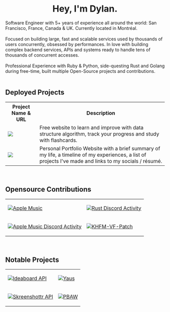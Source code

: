 <p align="center">
  <h1 align="center">Hey, I'm Dylan.</h1>
</p>
Software Engineer with 5+ years of experience all around the world: San Francisco, France, Canada & UK. Currently located in Montréal.
<br>
<br>
Focused on building large, fast and scalable services used by thousands of users concurrently, obsessed by performances. In love with building complex backend services, APIs and systems ready to handle tens of thousands of concurrent accesses.
<br>
<br>
Professional Experience with Ruby & Python, side-questing Rust and Golang during free-time, built multiple Open-Source projects and contributions.
<br />
<br />

<h2>Deployed Projects</h2>

<table>
<th>Project Name & URL</th>
<th>Description</th>
  <tr>
    <td><a href=https://learn-dsa.dev><img src=https://i.postimg.cc/NfxMMZPb/Arc-2025-09-05-01-01-44.png></img></a></td>
    <td>Free website to learn and improve with data structure algorithm, track your progress and study with flashcards.</td>
  </tr>
  <tr>
    <td><a href=https://dylanca.dev><img src=https://i.postimg.cc/wxLQjc8F/Arc-2025-09-05-01-15-04.png></img></a></td>
    <td>Personal Portfolio Website with a brief summary of my life, a timeline of my experiences, a list of projects I've made and links to my socials / résumé.</td>
  </tr>
</table>

<br />


<h2>Opensource Contributions</h2>

<table>
  <tr>
    <td>

[![Apple Music](https://github-readme-stats.vercel.app/api/pin/?username=dylanca&repo=apple-music)](https://github.com/dylanca/apple-music)

  </td>
    <td>

[![Rust Discord Activity](https://github-readme-stats.vercel.app/api/pin/?username=dylanca&repo=rust-discord-activity)](https://github.com/dylanca/rust-discord-activity)

  </td> 
</tr>
  <tr>
    <td>

[![Apple Music Discord Activity](https://github-readme-stats.vercel.app/api/pin/?username=dylanca&repo=apple-music-discord-activity)](https://github.com/dylanca/apple-music-discord-activity)

  </td>
    <td>

[![KHFM-VF-Patch](https://github-readme-stats.vercel.app/api/pin/?username=noxalus&repo=KHFM-VF-Patch)](https://github.com/noxalus/KHFM-VF-Patch)

  </td> 
</tr>
</table>

<br />


<h2>Notable Projects</h2>

<table>
  <tr>
    <td>

[![Ideaboard API](https://github-readme-stats.vercel.app/api/pin/?username=dylanca&repo=ideaboard_api)](https://github.com/dylanca/ideaboard_api)

  </td>
    <td>

[![Yaus](https://github-readme-stats.vercel.app/api/pin/?username=dylanca&repo=yaus)](https://github.com/dylanca/yaus)

  </td> 
</tr>
  <tr>
    <td>

[![Skreenshottr API](https://github-readme-stats.vercel.app/api/pin/?username=dylanca&repo=skreenshottr-api)](https://github.com/dylanca/skreenshottr-api)

  </td>
    <td>

[![PBAW](https://github-readme-stats.vercel.app/api/pin/?username=dylanca&repo=pbaw)](https://github.com/dylanca/pbaw)

  </td> 
</tr>
</table>


